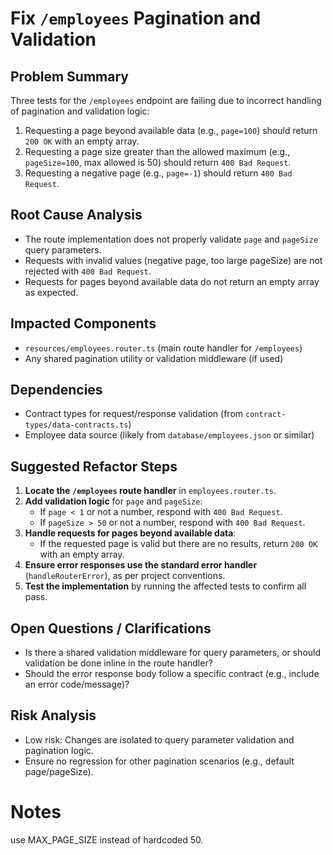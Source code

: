 # Fix `/employees` Pagination and Validation

## Problem Summary
Three tests for the `/employees` endpoint are failing due to incorrect handling of pagination and validation logic:
1. Requesting a page beyond available data (e.g., `page=100`) should return `200 OK` with an empty array.
2. Requesting a page size greater than the allowed maximum (e.g., `pageSize=100`, max allowed is 50) should return `400 Bad Request`.
3. Requesting a negative page (e.g., `page=-1`) should return `400 Bad Request`.

## Root Cause Analysis
- The route implementation does not properly validate `page` and `pageSize` query parameters.
- Requests with invalid values (negative page, too large pageSize) are not rejected with `400 Bad Request`.
- Requests for pages beyond available data do not return an empty array as expected.

## Impacted Components
- `resources/employees.router.ts` (main route handler for `/employees`)
- Any shared pagination utility or validation middleware (if used)

## Dependencies
- Contract types for request/response validation (from `contract-types/data-contracts.ts`)
- Employee data source (likely from `database/employees.json` or similar)

## Suggested Refactor Steps
1. **Locate the `/employees` route handler** in `employees.router.ts`.
2. **Add validation logic** for `page` and `pageSize`:
   - If `page < 1` or not a number, respond with `400 Bad Request`.
   - If `pageSize > 50` or not a number, respond with `400 Bad Request`.
3. **Handle requests for pages beyond available data**:
   - If the requested page is valid but there are no results, return `200 OK` with an empty array.
4. **Ensure error responses use the standard error handler** (`handleRouterError`), as per project conventions.
5. **Test the implementation** by running the affected tests to confirm all pass.

## Open Questions / Clarifications
- Is there a shared validation middleware for query parameters, or should validation be done inline in the route handler?
- Should the error response body follow a specific contract (e.g., include an error code/message)?

## Risk Analysis
- Low risk: Changes are isolated to query parameter validation and pagination logic.
- Ensure no regression for other pagination scenarios (e.g., default page/pageSize).

# Notes

use MAX_PAGE_SIZE instead of hardcoded 50.